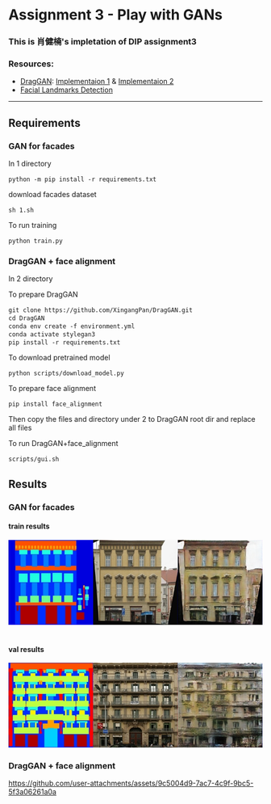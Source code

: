 # Assignment 3 - Play with GANs

### This is 肖健楠's impletation of DIP assignment3

### Resources:
- [DragGAN](https://vcai.mpi-inf.mpg.de/projects/DragGAN/): [Implementaion 1](https://github.com/XingangPan/DragGAN) & [Implementaion 2](https://github.com/OpenGVLab/DragGAN)
- [Facial Landmarks Detection](https://github.com/1adrianb/face-alignment)

---
## Requirements

### GAN for facades

In 1 directory

```setup
python -m pip install -r requirements.txt
```

download facades dataset

```dataset
sh 1.sh
```

To run training

```train
python train.py
```

### DragGAN + face alignment
In 2 directory

To prepare DragGAN

```DragGAN
git clone https://github.com/XingangPan/DragGAN.git
cd DragGAN
conda env create -f environment.yml
conda activate stylegan3
pip install -r requirements.txt
```

To download pretrained model

```
python scripts/download_model.py
```

To prepare face alignment

```face alignment
pip install face_alignment
```

Then copy the files and directory under 2 to DragGAN root dir and replace all files

To run DragGAN+face_alignment

```run
scripts/gui.sh
```

## Results

### GAN for facades
#### train results
![image](1/train.png)  

#### val results
![image](1/val.png)

### DragGAN + face alignment


https://github.com/user-attachments/assets/9c5004d9-7ac7-4c9f-9bc5-5f3a06261a0a

